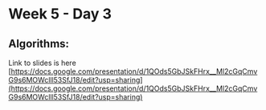 # Week 5 - Day 3
## Algorithms:

Link to slides is here [https://docs.google.com/presentation/d/1QOds5GbJSkFHrx__Ml2cGqCmvG9s6MOWclll53SfJ18/edit?usp=sharing](https://docs.google.com/presentation/d/1QOds5GbJSkFHrx__Ml2cGqCmvG9s6MOWclll53SfJ18/edit?usp=sharing)
